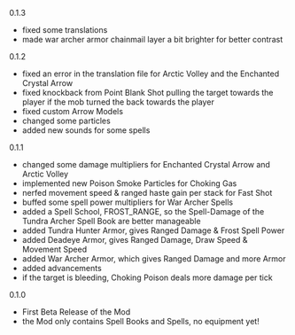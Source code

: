 0.1.3
- fixed some translations
- made war archer armor chainmail layer a bit brighter for better contrast

0.1.2
- fixed an error in the translation file for Arctic Volley and the Enchanted Crystal Arrow
- fixed knockback from Point Blank Shot pulling the target towards the player if the mob turned the back towards the player
- fixed custom Arrow Models
- changed some particles
- added new sounds for some spells

0.1.1
- changed some damage multipliers for Enchanted Crystal Arrow and Arctic Volley
- implemented new Poison Smoke Particles for Choking Gas
- nerfed movement speed & ranged haste gain per stack for Fast Shot
- buffed some spell power multipliers for War Archer Spells
- added a Spell School, FROST_RANGE, so the Spell-Damage of the Tundra Archer Spell Book are better manageable
- added Tundra Hunter Armor, gives Ranged Damage & Frost Spell Power
- added Deadeye Armor, gives Ranged Damage, Draw Speed & Movement Speed
- added War Archer Armor, which gives Ranged Damage and more Armor
- added advancements
- if the target is bleeding, Choking Poison deals more damage per tick

0.1.0
- First Beta Release of the Mod
- the Mod only contains Spell Books and Spells, no equipment yet!